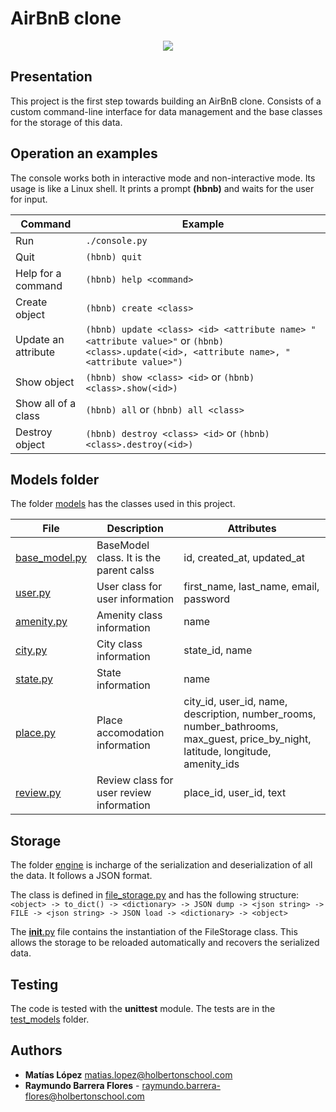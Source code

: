 # AirBnB clone

<p align="center">
    <img src="https://user-images.githubusercontent.com/91102932/156946110-ecfcf90e-31dd-4947-b2c1-b5d1b6b2fd77.png">
</p>

## Presentation

This project is the first step towards building an AirBnB clone.
Consists of a custom command-line interface for data management and the base classes for the storage of this data.

## Operation an examples

The console works both in interactive mode and non-interactive mode. Its usage is like a Linux shell.
It prints a prompt **(hbnb)** and waits for the user for input.

Command | Example
------- | -------
Run  | ```./console.py```
Quit | ```(hbnb) quit```
Help for a command | ```(hbnb) help <command>```
Create object | ```(hbnb) create <class>```
Update an attribute | ```(hbnb) update <class> <id> <attribute name> "<attribute value>"``` or ```(hbnb) <class>.update(<id>, <attribute name>, "<attribute value>")```
Show object | ```(hbnb) show <class> <id>``` or ```(hbnb) <class>.show(<id>)```
Show all of a class | ```(hbnb) all``` or ```(hbnb) all <class>```
Destroy object | ```(hbnb) destroy <class> <id>``` or ```(hbnb) <class>.destroy(<id>)```


## Models folder

The folder [models](./models/) has the classes used in this project.

File | Description | Attributes
---- | ----------- | ----------
[base_model.py](./models/base_model.py) | BaseModel class. It is the parent calss | id, created_at, updated_at
[user.py](./models/user.py) | User class for user information | first_name, last_name, email, password
[amenity.py](./models/amenity.py) | Amenity class information | name
[city.py](./models/city.py) | City class information | state_id, name
[state.py](./models/state.py) | State information | name
[place.py](./models/place.py) | Place accomodation information | city_id, user_id, name, description, number_rooms, number_bathrooms, max_guest, price_by_night, latitude, longitude, amenity_ids
[review.py](./models/review.py) | Review class for user review information | place_id, user_id, text

## Storage

The folder [engine](./models/engine/) is incharge of the serialization and deserialization of all the data. It follows a JSON format.

The class is defined in [file_storage.py](./models/engine/file_storage.py) and has the following structure:
```<object> -> to_dict() -> <dictionary> -> JSON dump -> <json string> -> FILE -> <json string> -> JSON load -> <dictionary> -> <object>```

The [__init__.py](./models/__init__.py) file contains the instantiation of the FileStorage class. This allows the storage to be reloaded automatically and recovers the serialized data.

## Testing

The code is tested with the **unittest** module.
The tests are in the [test_models](./tests/test_models/) folder.

## Authors
- **Matías López** [matias.lopez@holbertonschool.com](https://github.com/Matilop15)
- **Raymundo Barrera Flores** - [raymundo.barrera-flores@holbertonschool.com](https://github.com/RayBar72)
